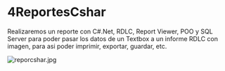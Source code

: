 # 4ReportesCshar
Realizaremos un reporte con C#.Net, RDLC, Report Viewer, POO y SQL Server para poder pasar los datos de un Textbox a un informe RDLC con imagen, para asi poder imprimir, exportar, guardar, etc.

![reporcshar.jpg](https://i.postimg.cc/xT5VZM9P/reporcshar.jpg)
